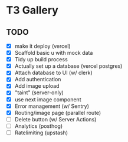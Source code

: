 # T3 Gallery

## TODO

- [x] make it deploy (vercel)
- [x] Scaffold basic u with mock data
- [x] Tidy up build process
- [x] Actually set up a database (vercel postgres)
- [x] Attach database to UI (w/ clerk)
- [x] Add authentication
- [x] Add image upload
- [x] "taint" (server-only)
- [x] use next image component
- [x] Error management (w/ Sentry)
- [x] Routing/image page (parallel route)
- [ ] Delete button (w/ Server Actions)
- [ ] Analytics (posthog)
- [ ] Ratelimiting (upstash)
